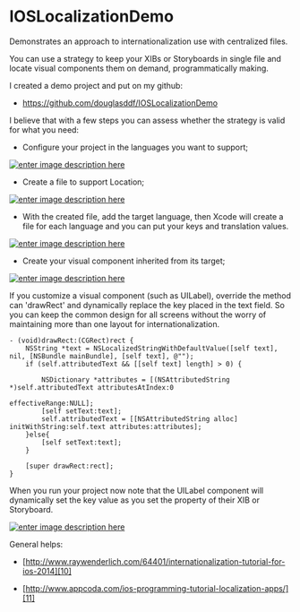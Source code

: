 # IOSLocalizationDemo
Demonstrates an approach to internationalization use with centralized files.

You can use a strategy to keep your XIBs or Storyboards in single file and locate visual 
components them on demand, programmatically making.

I created a demo project and put on my github:

 - https://github.com/douglasddf/IOSLocalizationDemo


I believe that with a few steps you can assess whether the strategy is valid for what you need:

- Configure your project in the languages you want to support;

[![enter image description here][1]][2]

- Create a file to support Location;

[![enter image description here][3]][4]

- With the created file, add the target language, then Xcode will create a file for each language and you can put your keys and translation values.

[![enter image description here][5]][6]

- Create your visual component inherited from its target;

[![enter image description here][7]][8]

If you customize a visual component (such as UILabel), override the method can 'drawRect' and dynamically replace the key placed in the text field. So you can keep the common design for all screens without the worry of maintaining more than one layout for internationalization.


    - (void)drawRect:(CGRect)rect {
        NSString *text = NSLocalizedStringWithDefaultValue([self text], nil, [NSBundle mainBundle], [self text], @"");
        if (self.attributedText && [[self text] length] > 0) {
            
            NSDictionary *attributes = [(NSAttributedString *)self.attributedText attributesAtIndex:0
                                                                                     effectiveRange:NULL];
            [self setText:text];
            self.attributedText = [[NSAttributedString alloc] initWithString:self.text attributes:attributes];
        }else{
            [self setText:text];
        }
        
        [super drawRect:rect];
    }


When you run your project now note that the UILabel component will dynamically set the key value as you set the property of their XIB or Storyboard.

[![enter image description here][9]][9]

General helps:

- [http://www.raywenderlich.com/64401/internationalization-tutorial-for-ios-2014][10]
- [http://www.appcoda.com/ios-programming-tutorial-localization-apps/][11]


  [1]: http://i.stack.imgur.com/yioMS.png
  [2]: http://i.stack.imgur.com/yioMS.png
  [3]: http://i.stack.imgur.com/fEQaK.png
  [4]: http://i.stack.imgur.com/fEQaK.png
  [5]: http://i.stack.imgur.com/eOeN2.png
  [6]: http://i.stack.imgur.com/eOeN2.png
  [7]: http://i.stack.imgur.com/CKgtP.png
  [8]: http://i.stack.imgur.com/CKgtP.png
  [9]: http://i.stack.imgur.com/EdRT2.png
  [10]: http://www.raywenderlich.com/64401/internationalization-tutorial-for-ios-2014
  [11]: http://www.appcoda.com/ios-programming-tutorial-localization-apps/